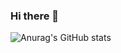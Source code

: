 ### Hi there 👋

![Anurag's GitHub stats](https://github-readme-stats.vercel.app/api?username=anuraghazra&theme=algolia&show_icons=true)

